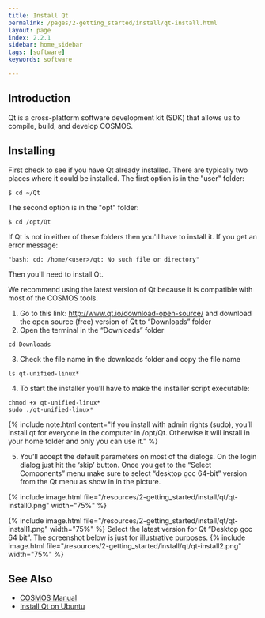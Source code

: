 ```yaml
---
title: Install Qt
permalink: /pages/2-getting_started/install/qt-install.html
layout: page
index: 2.2.1
sidebar: home_sidebar
tags: [software]
keywords: software

---
```



## Introduction

Qt is a cross-platform software development kit (SDK) that allows us to compile, build, and develop COSMOS.

## Installing
First check to see if you have Qt already installed. There are typically two places where it could be installed.
The first option is in the "user" folder:
```
$ cd ~/Qt
```
The second option is in the "opt" folder:
```
$ cd /opt/Qt
```
If Qt is not in either of these folders then you'll have to install it.
If you get an error message:
```
"bash: cd: /home/<user>/qt: No such file or directory"
```
Then you'll need to install Qt.

We recommend using the latest version of Qt because it is compatible with most of the COSMOS tools.
1. Go to this link: http://www.qt.io/download-open-source/ and download the open source (free) version of Qt to “Downloads” folder
2. Open the terminal in the “Downloads” folder
```
cd Downloads
```
3. Check the file name in the downloads folder and copy the file name
```
ls qt-unified-linux*
```
4. To start the installer you’ll have to make the installer script executable:
```
chmod +x qt-unified-linux*
sudo ./qt-unified-linux*
```
{% include note.html content="If you install with admin rights (sudo), you’ll install qt for everyone in the computer in /opt/Qt. Otherwise it will install in your home folder and only you can use it." %}


5. You’ll accept the default parameters on most of the dialogs. On the login dialog just hit the ‘skip’ button. Once you get to the “Select Components” menu make sure to select “desktop gcc 64-bit” version from the Qt menu as show in in the picture.

{% include image.html file="/resources/2-getting_started/install/qt/qt-install0.png" width="75%" %}

{% include image.html file="/resources/2-getting_started/install/qt/qt-install1.png" width="75%" %}
Select the latest version for Qt “Desktop gcc 64 bit”. The screenshot below is just for illustrative purposes.
{% include image.html file="/resources/2-getting_started/install/qt/qt-install2.png" width="75%" %}


## See Also
* [COSMOS Manual](https://docs.google.com/document/d/19rqvtZeEMJzkEcsTlC4ojYUkN-3OcYLc6IqRXgDIQlI)
* [Install Qt on Ubuntu](https://wiki.qt.io/Install_Qt_5_on_Ubuntu)
